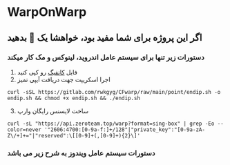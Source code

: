 # WarpOnWarp
## اگر این پروژه برای شما مفید بود، خواهشا یک 🌟 بدهید
### دستورات زیر تنها برای سیستم عامل اندروید، لینوکس و مک کار میکند
1. فایل [کانفیگ](WoWConfig/HiddifyNext.json) رو کپی کنید
2. اجرا اسکریپت جهت دریافت آیپی تمیز

```
curl -sSL https://gitlab.com/rwkgyg/CFwarp/raw/main/point/endip.sh -o endip.sh && chmod +x endip.sh && ./endip.sh
```
3. ساخت لایسنس رایگان وارپ
```
curl -sL "https://api.zeroteam.top/warp?format=sing-box" | grep -Eo --color=never '"2606:4700:[0-9a-f:]+/128"|"private_key":"[0-9a-zA-Z\/+]+="|"reserved":\[[0-9]+(,[0-9]+){2}\]'
```

### دستورات سیستم عامل ویندوز به شرح زیر می باشد
